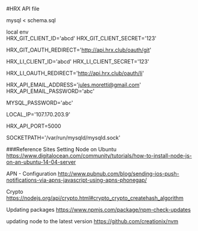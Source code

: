 #HRX API file

mysql < schema.sql 


local env   
HRX_GIT_CLIENT_ID='abcd'
HRX_GIT_CLIENT_SECRET='123'

HRX_GIT_OAUTH_REDIRECT='http://api.hrx.club/oauth/git'

HRX_LI_CLIENT_ID='abcd'
HRX_LI_CLIENT_SECRET='123'

HRX_LI_OAUTH_REDIRECT='http://api.hrx.club/oauth/li'

HRX_API_EMAIL_ADDRESS='jules.moretti@gmail.com'
HRX_API_EMAIL_PASSWORD='abc'

MYSQL_PASSWORD='abc'

LOCAL_IP='107.170.203.9'

HRX_API_PORT=5000

SOCKETPATH='/var/run/mysqld/mysqld.sock'



###Reference Sites
Setting Node on Ubuntu
https://www.digitalocean.com/community/tutorials/how-to-install-node-js-on-an-ubuntu-14-04-server

APN - Configuration
http://www.pubnub.com/blog/sending-ios-push-notifications-via-apns-javascript-using-apns-phonegap/

Crypto
https://nodejs.org/api/crypto.html#crypto_crypto_createhash_algorithm

Updating packages
https://www.npmjs.com/package/npm-check-updates

updating node to the latest version
https://github.com/creationix/nvm
